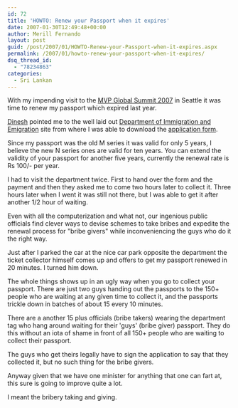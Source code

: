 ```yaml
---
id: 72
title: 'HOWTO: Renew your Passport when it expires'
date: 2007-01-30T12:49:48+00:00
author: Merill Fernando
layout: post
guid: /post/2007/01/HOWTO-Renew-your-Passport-when-it-expires.aspx
permalink: /2007/01/howto-renew-your-passport-when-it-expires/
dsq_thread_id:
  - "78234863"
categories:
  - Sri Lankan
---
```

<p>With my impending visit to the <a title="MVP Global Summit" href="http://mvp.support.microsoft.com/MVPsummit">MVP Global Summit 2007</a> in Seattle it was time to renew my passport which expired last year.</p> <p><a href="http://dineshpriyankara.spaces.live.com/">Dinesh</a> pointed me to the well laid out <a href="http://www.immigration.gov.lk/">Department of Immigration and Emigration</a> site from where I was able to download the <a href="http://www.immigration.gov.lk/html/online_services/downloads/index.html">application form</a>.</p> <p>Since my passport was the old M series it was valid for only 5 years, I believe the new N series ones are valid for ten years. You can extend the validity of your passport for another five years, currently the renewal rate is Rs 100/- per year.</p> <p>I had to visit the department twice. First to hand over the form and the payment and then they asked me to come two hours later to collect it. Three hours later when I went it was still not there, but I was able to get it&nbsp;after another 1/2 hour of waiting.</p> <p>Even with all the computerization and what not, our ingenious public officials find clever ways to devise schemes to take bribes and expedite&nbsp;the renewal process for "bribe givers" while inconveniencing the guys who do it the right way.</p> <p>Just after I parked the car at the nice car park opposite the department the ticket collector himself comes up and offers to get my passport renewed in 20 minutes. I turned him down.</p> <p>The whole things shows up in an ugly way when you go to collect your passport. There are just two guys handing out the passports to the 150+ people who are waiting at any given time to collect it, and the passports trickle down in batches of about 15 every 10 minutes.</p> <p>There are a another 15 plus officials (bribe takers)&nbsp;wearing the department tag who hang around waiting for their 'guys' (bribe giver)&nbsp;passport. They do this without an iota of shame in front of all 150+ people who are waiting to collect their passport. </p> <p>The guys who get theirs legally have to sign the application to say that they collected it, but no such thing for the bribe givers.</p> <p>Anyway given that we have one minister for anything that one can fart at, this sure is going to improve quite a lot. </p> <p>I meant the bribery taking and giving.</p>
